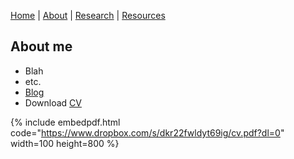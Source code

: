 [Home](README.md) | [About](about.md) | [Research](research.md) | [Resources](resources.md) 

## About me

- Blah 
- etc.
- [Blog](blog.md)
- Download [CV](https://www.dropbox.com/s/dkr22fwldyt69ig/cv.pdf?dl=0)

{% include embedpdf.html code="https://www.dropbox.com/s/dkr22fwldyt69ig/cv.pdf?dl=0" width=100 height=800 %}
